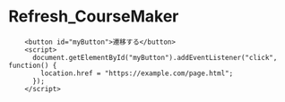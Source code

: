 # Refresh_CourseMaker
        <button id="myButton">遷移する</button>
        <script>
          document.getElementById("myButton").addEventListener("click", function() {
            location.href = "https://example.com/page.html";
          });
        </script>